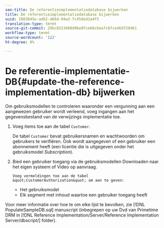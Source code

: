 ```yaml
---
seo-title: De referentieimplementatiedatabase bijwerken
title: De referentieimplementatiedatabase bijwerken
uuid: 2883045e-ad62-466d-94a2-fc45ded2a4f5
translation-type: tm+mt
source-git-commit: 29bc8323460d9be0fce66cbea7c6fce46df20d61
workflow-type: tm+mt
source-wordcount: '122'
ht-degree: 0%

---
```



# De referentie-implementatie-DB{#update-the-reference-implementation-db} bijwerken

Om gebruiksmodellen te controleren waaronder een vergunning aan een aangewezen gebruiker wordt verleend, voeg ingangen aan het gegevensbestand van de verwijzings implementatie toe.

1. Voeg items toe aan de tabel `Customer`.

   De tabel `Customer` bevat gebruikersnamen en wachtwoorden om gebruikers te verifiëren. Ook wordt aangegeven of een gebruiker een abonnement heeft (een licentie die is uitgegeven onder het gebruiksmodel *Subscription*).

1. Bied een gebruiker toegang via de gebruiksmodellen Downloaden naar het eigen systeem of Video op aanvraag.

       Voeg vermeldingen toe aan de tabel &quot;CustomerAuthorization&quot; om aan te geven:
   
   * Het gebruiksmodel
   * Elk segment met inhoud waartoe een gebruiker toegang heeft

Voor meer informatie over hoe te om elke lijst te bevolken, zie [!DNL PopulateSampleDB.sql] manuscript (inbegrepen op uw Dvd van Primetime DRM in [!DNL Reference Implementation/Server/Reference Implementation Server/dbscript/] folder).
